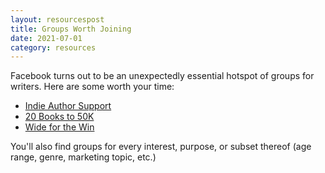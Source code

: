 ```yaml
---
layout: resourcespost
title: Groups Worth Joining
date: 2021-07-01
category: resources
---
```


Facebook turns out to be an unexpectedly essential hotspot of groups for writers. Here are some worth your time:

- [Indie Author Support](https://www.facebook.com/groups/213952985607957)
- [20 Books to 50K](https://www.facebook.com/groups/20Booksto50k/)
- [Wide for the Win](https://www.facebook.com/groups/wideforthewin/)

You'll also find groups for every interest, purpose, or subset thereof (age range, genre, marketing topic, etc.)

